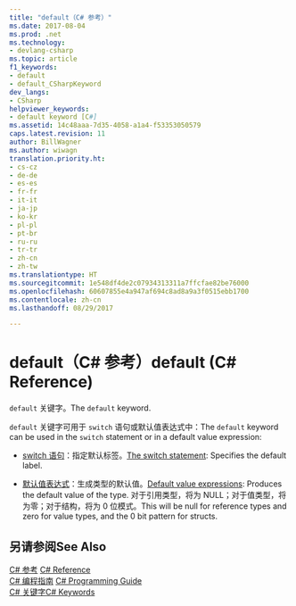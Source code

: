 ```yaml
---
title: "default（C# 参考）"
ms.date: 2017-08-04
ms.prod: .net
ms.technology:
- devlang-csharp
ms.topic: article
f1_keywords:
- default
- default_CSharpKeyword
dev_langs:
- CSharp
helpviewer_keywords:
- default keyword [C#]
ms.assetid: 14c48aaa-7d35-4058-a1a4-f53353050579
caps.latest.revision: 11
author: BillWagner
ms.author: wiwagn
translation.priority.ht:
- cs-cz
- de-de
- es-es
- fr-fr
- it-it
- ja-jp
- ko-kr
- pl-pl
- pt-br
- ru-ru
- tr-tr
- zh-cn
- zh-tw
ms.translationtype: HT
ms.sourcegitcommit: 1e548df4de2c07934313311a7ffcfae82be76000
ms.openlocfilehash: 60607855e4a947af694c8ad8a9a3f0515ebb1700
ms.contentlocale: zh-cn
ms.lasthandoff: 08/29/2017

---
```


# <a name="default-c-reference"></a><span data-ttu-id="6ea2a-102">default（C# 参考）</span><span class="sxs-lookup"><span data-stu-id="6ea2a-102">default (C# Reference)</span></span>

<span data-ttu-id="6ea2a-103">`default` 关键字。</span><span class="sxs-lookup"><span data-stu-id="6ea2a-103">The `default` keyword.</span></span>

<span data-ttu-id="6ea2a-104">`default` 关键字可用于 `switch` 语句或默认值表达式中：</span><span class="sxs-lookup"><span data-stu-id="6ea2a-104">The `default` keyword can be used in the `switch` statement or in a default value expression:</span></span>

- <span data-ttu-id="6ea2a-105">[switch 语句](switch.md)：指定默认标签。</span><span class="sxs-lookup"><span data-stu-id="6ea2a-105">[The switch statement](switch.md): Specifies the default label.</span></span>

- <span data-ttu-id="6ea2a-106">[默认值表达式](../../programming-guide/statements-expressions-operators/default-value-expressions.md)：生成类型的默认值。</span><span class="sxs-lookup"><span data-stu-id="6ea2a-106">[Default value expressions](../../programming-guide/statements-expressions-operators/default-value-expressions.md): Produces the default value of the type.</span></span> <span data-ttu-id="6ea2a-107">对于引用类型，将为 NULL；对于值类型，将为零；对于结构，将为 0 位模式。</span><span class="sxs-lookup"><span data-stu-id="6ea2a-107">This will be null for reference types and zero for value types, and the 0 bit pattern for structs.</span></span>

## <a name="see-also"></a><span data-ttu-id="6ea2a-108">另请参阅</span><span class="sxs-lookup"><span data-stu-id="6ea2a-108">See Also</span></span>

 <span data-ttu-id="6ea2a-109">[C# 参考](../index.md) </span><span class="sxs-lookup"><span data-stu-id="6ea2a-109">[C# Reference](../index.md) </span></span>  
 <span data-ttu-id="6ea2a-110">[C# 编程指南](../../programming-guide/index.md) </span><span class="sxs-lookup"><span data-stu-id="6ea2a-110">[C# Programming Guide](../../programming-guide/index.md) </span></span>  
 [<span data-ttu-id="6ea2a-111">C# 关键字</span><span class="sxs-lookup"><span data-stu-id="6ea2a-111">C# Keywords</span></span>](index.md)   

